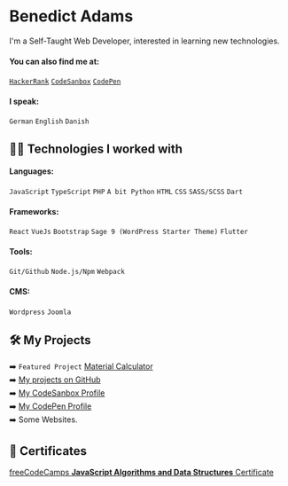 # Benedict Adams

I'm a Self-Taught Web Developer, interested in learning new technologies.
#### You can also find me at:
[`HackerRank`](https://hackerrank.com/benada002) [`CodeSanbox`](https://codesandbox.io/u/benada002/sandboxes) [`CodePen`](https://codepen.io/benada002)
#### I speak:
`German` `English` `Danish`

## :man_technologist: Technologies I worked with
#### Languages:
`JavaScript` `TypeScript` `PHP` `A bit Python` `HTML` `CSS` `SASS/SCSS` `Dart`
#### Frameworks:
`React` `VueJs` `Bootstrap` `Sage 9 (WordPress Starter Theme)` `Flutter`
#### Tools:
`Git/Github` `Node.js/Npm` `Webpack`
#### CMS:
`Wordpress` `Joomla`

## :hammer_and_wrench: My Projects
:arrow_right: `Featured Project` [Material Calculator](https://github.com/benada002/MaterialCalculator)<br/>
:arrow_right: [My projects on GitHub](https://github.com/benada002?tab=repositories)<br/>
:arrow_right: [My CodeSanbox Profile](https://codesandbox.io/u/benada002/sandboxes)<br/>
:arrow_right: [My CodePen Profile](https://codepen.io/benada002)<br/>
:arrow_right: Some Websites.

## :1st_place_medal: Certificates
[freeCodeCamps **JavaScript Algorithms and Data Structures** Certificate](https://www.freecodecamp.org/certification/fcca8c5e4dd-7c88-4d7f-af61-740f9cb22c61/javascript-algorithms-and-data-structures)
